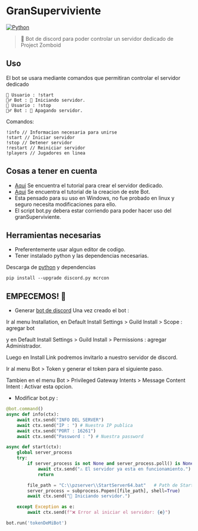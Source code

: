 # GranSuperviviente

[![Python](https://img.shields.io/badge/Python-3776AB?logo=python&logoColor=fff)](#)

> 🧟 Bot de discord para poder controlar un servidor dedicado de Project Zomboid 

## Uso
El bot se usara mediante comandos que permitiran controlar el servidor dedicado

```
👶 Usuario : !start
🧟‍♂️ Bot : 🚀 Iniciando servidor.
👶 Usuario : !stop
🧟‍♂️ Bot : 🚩 Apagando servidor.
```

Comandos: 
```
!info // Informacion necesaria para unirse
!start // Iniciar servidor
!stop // Detener servidor
!restart // Reiniciar servidor
!players // Jugadores en linea
```

## Cosas a tener en cuenta
* [Aqui](link) Se encuentra el tutorial para crear el servidor dedicado.
* [Aqui](Link) Se encuentra el tutorial de la creacion de este Bot.
* Esta pensado para su uso en Windows, no fue probado en linux y seguro necesita modificaciones para ello.
* El script bot.py debera estar corriendo para poder hacer uso del granSuperviviente.

## Herramientas necesarias
* Preferentemente usar algun editor de codigo.
* Tener instalado python y las dependencias necesarias.

Descarga de [python](https://www.python.org/downloads/) y dependencias

```shell
pip install --upgrade discord.py mcrcon
```

## EMPECEMOS! 🚀

* Generar [bot de discord](https://discord.com/developers/applications)
Una vez creado el bot :

Ir al menu Installation, en Default Install Settings > Guild Install > Scope : agregar bot

y en Default Install Settings > Guild Install > Permissions : agregar Administrador.

Luego en Install Link podremos invitarlo a nuestro servidor de discord.

Ir al menu Bot > Token y generar el token para el siguiente paso.

Tambien en el menu Bot > Privileged Gateway Intents > Message Content Intent : Activar esta opcion.

* Modificar bot.py : 
```Python
@bot.command()
async def info(ctx):
    await ctx.send("INFO DEL SERVER")
    await ctx.send("IP : ") # Nuestra IP publica
    await ctx.send("PORT : 16261")
    await ctx.send("Password : ") # Nuestra password
```

```Python
async def start(ctx):
    global server_process
    try:
        if server_process is not None and server_process.poll() is None:
            await ctx.send("⚠️ El servidor ya esta en funcionamiento.")
            return

        file_path = "C:\\pzserver\\StartServer64.bat"   # Path de StartServer
        server_process = subprocess.Popen([file_path], shell=True)
        await ctx.send("🚀 Iniciando servidor.")

    except Exception as e:
        await ctx.send(f"❌ Error al iniciar el servidor: {e}")
```

```Python
bot.run('tokenDeMiBot')
```
